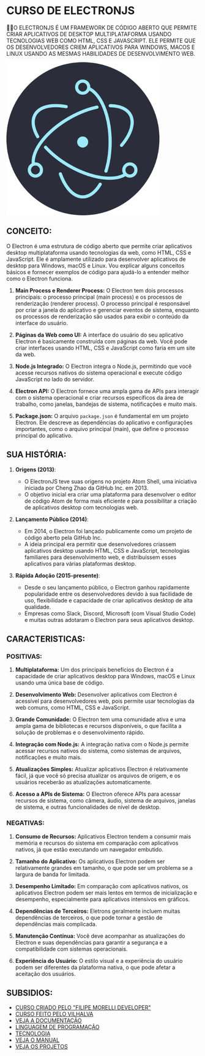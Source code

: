 # CURSO DE ELECTRONJS
👨‍⚖️O ELECTRONJS É UM FRAMEWORK DE CÓDIGO ABERTO QUE PERMITE CRIAR APLICATIVOS DE DESKTOP MULTIPLATAFORMA USANDO TECNOLOGIAS WEB COMO HTML, CSS E JAVASCRIPT. ELE PERMITE QUE OS DESENVOLVEDORES CRIEM APLICATIVOS PARA WINDOWS, MACOS E LINUX USANDO AS MESMAS HABILIDADES DE DESENVOLVIMENTO WEB.

<img src="FOTO.png" align="center" width="400"> <br>

## CONCEITO:
O Electron é uma estrutura de código aberto que permite criar aplicativos desktop multiplataforma usando tecnologias da web, como HTML, CSS e JavaScript. Ele é amplamente utilizado para desenvolver aplicativos de desktop para Windows, macOS e Linux. Vou explicar alguns conceitos básicos e fornecer exemplos de código para ajudá-lo a entender melhor como o Electron funciona.

1. **Main Process e Renderer Process:**
   O Electron tem dois processos principais: o processo principal (main process) e os processos de renderização (renderer process). O processo principal é responsável por criar a janela do aplicativo e gerenciar eventos de sistema, enquanto os processos de renderização são usados para exibir o conteúdo da interface do usuário.

2. **Páginas da Web como UI:**
   A interface do usuário do seu aplicativo Electron é basicamente construída com páginas da web. Você pode criar interfaces usando HTML, CSS e JavaScript como faria em um site da web.

3. **Node.js Integrado:**
   O Electron integra o Node.js, permitindo que você acesse recursos nativos do sistema operacional e execute código JavaScript no lado do servidor.

4. **Electron API:**
   O Electron fornece uma ampla gama de APIs para interagir com o sistema operacional e criar recursos específicos da área de trabalho, como janelas, bandejas de sistema, notificações e muito mais.

5. **Package.json:**
   O arquivo `package.json` é fundamental em um projeto Electron. Ele descreve as dependências do aplicativo e configurações importantes, como o arquivo principal (main), que define o processo principal do aplicativo.

## SUA HISTÓRIA:
1. **Origens (2013)**:
   - O ElectronJS teve suas origens no projeto Atom Shell, uma iniciativa iniciada por Cheng Zhao da GitHub Inc. em 2013.
   - O objetivo inicial era criar uma plataforma para desenvolver o editor de código Atom de forma mais eficiente e para possibilitar a criação de aplicativos desktop com tecnologias web.

2. **Lançamento Público (2014)**:
   - Em 2014, o Electron foi lançado publicamente como um projeto de código aberto pela GitHub Inc.
   - A ideia principal era permitir que desenvolvedores criassem aplicativos desktop usando HTML, CSS e JavaScript, tecnologias familiares para desenvolvimento web, e distribuíssem esses aplicativos para várias plataformas desktop.

3. **Rápida Adoção (2015-presente)**:
   - Desde o seu lançamento público, o Electron ganhou rapidamente popularidade entre os desenvolvedores devido à sua facilidade de uso, flexibilidade e capacidade de criar aplicativos desktop de alta qualidade.
   - Empresas como Slack, Discord, Microsoft (com Visual Studio Code) e muitas outras adotaram o Electron para seus aplicativos desktop.

## CARACTERISTICAS:
### POSITIVAS:
1. **Multiplataforma:** Um dos principais benefícios do Electron é a capacidade de criar aplicativos desktop para Windows, macOS e Linux usando uma única base de código.

2. **Desenvolvimento Web:** Desenvolver aplicativos com Electron é acessível para desenvolvedores web, pois permite usar tecnologias da web comuns, como HTML, CSS e JavaScript.

3. **Grande Comunidade:** O Electron tem uma comunidade ativa e uma ampla gama de bibliotecas e recursos disponíveis, o que facilita a solução de problemas e o desenvolvimento rápido.

4. **Integração com Node.js:** A integração nativa com o Node.js permite acessar recursos nativos do sistema, como sistemas de arquivos, notificações e muito mais.

5. **Atualizações Simples:** Atualizar aplicativos Electron é relativamente fácil, já que você só precisa atualizar os arquivos de origem, e os usuários receberão as atualizações automaticamente.

6. **Acesso a APIs de Sistema:** O Electron oferece APIs para acessar recursos de sistema, como câmera, áudio, sistema de arquivos, janelas de sistema, e outras funcionalidades de nível de desktop.

### NEGATIVAS:
1. **Consumo de Recursos:** Aplicativos Electron tendem a consumir mais memória e recursos do sistema em comparação com aplicativos nativos, já que estão executando um navegador embutido.

2. **Tamanho do Aplicativo:** Os aplicativos Electron podem ser relativamente grandes em tamanho, o que pode ser um problema se a largura de banda for limitada.

3. **Desempenho Limitado:** Em comparação com aplicativos nativos, os aplicativos Electron podem ser mais lentos em termos de inicialização e desempenho, especialmente para aplicativos intensivos em gráficos.

4. **Dependências de Terceiros:** Eletrons geralmente incluem muitas dependências de terceiros, o que pode tornar a gestão de dependências mais complicada.

5. **Manutenção Contínua:** Você deve acompanhar as atualizações do Electron e suas dependências para garantir a segurança e a compatibilidade com sistemas operacionais.

6. **Experiência do Usuário:** O estilo visual e a experiência do usuário podem ser diferentes da plataforma nativa, o que pode afetar a aceitação dos usuários.

## SUBSIDIOS:
- [CURSO CRIADO PELO "FILIPE MORELLI DEVELOPER"](https://youtube.com/playlist?list=PLWhiA_CuQkbCqT946EXFbvMQhK3oMpCsR&si=tY3L3RFl-mQJK6sn)
- [CURSO FEITO PELO VILHALVA](https://github.com/VILHALVA)
- [VEJA A DOCUMENTAÇÃO](https://www.electronjs.org/docs/latest)
- [LINGUAGEM DE PROGRAMAÇÃO](https://github.com/VILHALVA/CURSO-DE-JAVASCRIPT)
- [TECNOLOGIA](https://github.com/VILHALVA/CURSO-DE-NODEJS)
- [VEJA O MANUAL](./MANUAL.md)
- [VEJA OS PROJETOS](https://github.com/VILHALVA?tab=repositories&q=topic:ELECTRONJS)

